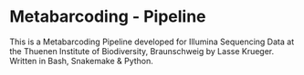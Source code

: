 # Metabarcoding - Pipeline

This is a Metabarcoding Pipeline developed for Illumina Sequencing Data at the Thuenen Institute of Biodiversity, Braunschweig by Lasse Krueger.
Written in Bash, Snakemake & Python.
